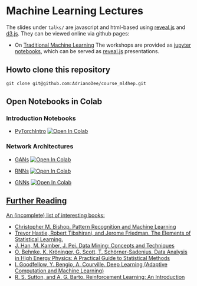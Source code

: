 # Machine Learning Lectures

The slides under `talks/` are javascript and html-based using [reveal.js](https://revealjs.com/) and [d3.js](https://d3js.org/). They can be viewed online via github pages:
  - On [Traditional Machine Learning](https://adrianodee.github.io/course_ml4hep/talks/MachineLearning.html)
The workshops are provided as [jupyter notebooks](http://jupyter.org/), which can be served as [reveal.js](https://revealjs.com/) presentations.

## Howto clone this repository

`git clone git@github.com:AdrianoDee/course_ml4hep.git`

## Open Notebooks in Colab

### Introduction Notebooks

- [PyTorchIntro](https://github.com/AdrianoDee/course_ml4hep/blob/main/notebooks/intro_notebooks/PyTorchIntro.ipynb) <a target="_blank" href="https://colab.research.google.com/github/AdrianoDee/course_ml4hep/blob/main/notebooks/intro_notebooks/PyTorchIntro.ipynb">
  <img src="https://colab.research.google.com/assets/colab-badge.svg" alt="Open In Colab"/>
</a>

### Network Architectures

- [GANs](https://github.com/AdrianoDee/course_ml4hep/blob/main/notebooks/gans/GAN.ipynb) <a target="_blank" href="https://colab.research.google.com/github/AdrianoDee/course_ml4hep/blob/main/notebooks/gans/GAN.ipynb">
  <img src="https://colab.research.google.com/assets/colab-badge.svg" alt="Open In Colab"/>

- [RNNs](https://github.com/AdrianoDee/course_ml4hep/blob/main/notebooks/rnns/RNNs.ipynb) <a target="_blank" href="https://colab.research.google.com/github/AdrianoDee/course_ml4hep/blob/main/notebooks/rnns/RNNs.ipynb"> <img src="https://colab.research.google.com/assets/colab-badge.svg" alt="Open In Colab"/>

- [GNNs](https://github.com/AdrianoDee/course_ml4hep/blob/main/notebooks/gnns/GNN.ipynb) <a target="_blank" href="https://colab.research.google.com/github/AdrianoDee/course_ml4hep/blob/main/notebooks/gnns/GNN.ipynb">
  <img src="https://colab.research.google.com/assets/colab-badge.svg" alt="Open In Colab"/>

## Further Reading

An (incomplete) list of interesting books:

  - Christopher M. Bishop. Pattern Recognition and Machine Learning
  - Trevor Hastie, Robert Tibshirani, and Jerome Friedman. The Elements of Statistical Learning.
  - J. Han, M. Kamber, J. Pei. Data Mining: Concepts and Techniques 
  - O. Behnke, K. Kröninger, G. Scott, T. Schörner-Sadenius. Data Analysis in High Energy Physics: A Practical Guide to Statistical Methods
  - [I. Goodfellow, Y. Bengio, A. Courville. Deep Learning (Adaptive Computation and Machine Learning)](http://www.deeplearningbook.org/)
  - [R. S. Sutton, and A. G. Barto. Reinforcement Learning: An Introduction](http://incompleteideas.net/book/the-book-2nd.html)


